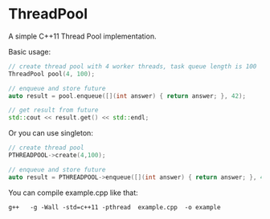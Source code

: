 ThreadPool
==========

A simple C++11 Thread Pool implementation.

Basic usage:
```c++
// create thread pool with 4 worker threads, task queue length is 100
ThreadPool pool(4, 100);

// enqueue and store future
auto result = pool.enqueue([](int answer) { return answer; }, 42);

// get result from future
std::cout << result.get() << std::endl;

```
Or you can use singleton:
```c++
// create thread pool
PTHREADPOOL->create(4,100);

// enqueue and store future
auto result = PTHREADPOOL->enqueue([](int answer) { return answer; }, 42);

```

You can compile example.cpp like that:
```
g++   -g -Wall -std=c++11 -pthread  example.cpp  -o example
```
